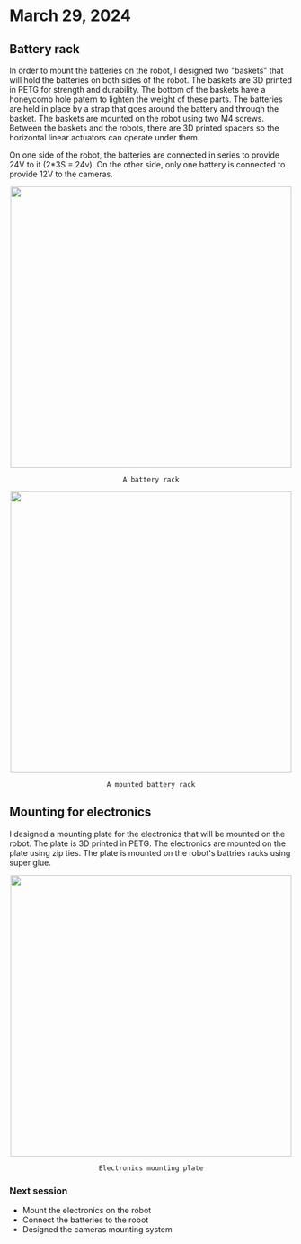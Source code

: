 # March 29, 2024
## Battery rack
In order to mount the batteries on the robot, I designed two "baskets" that will hold the batteries on both sides of the robot. The baskets are 3D printed in PETG for strength and durability. The bottom of the baskets have a honeycomb hole patern to lighten the weight of these parts. The batteries are held in place by a strap that goes around the battery and through the basket. The baskets are mounted on the robot using two M4 screws. Between the baskets and the robots, there are 3D printed spacers so the horizontal linear actuators can operate under them. 

On one side of the robot, the batteries are connected in series to provide 24V to it (2*3S = 24v). On the other side, only one battery is connected to provide 12V to the cameras.

<div align="center">
    <img src="src/session_14/battery rack.png" width="500px">

    A battery rack
</div>
<div align="center">
    <img src="src/session_14/battery rack 2.png" width="500px">

    A mounted battery rack
</div>

## Mounting for electronics
I designed a mounting plate for the electronics that will be mounted on the robot. The plate is 3D printed in PETG. The electronics are mounted on the plate using zip ties. The plate is mounted on the robot's battries racks using super glue.

<div align="center">
    <img src="src/session_14/mounts.png" width="500px">

    Electronics mounting plate
</div>

### Next session
- Mount the electronics on the robot
- Connect the batteries to the robot
- Designed the cameras mounting system